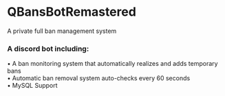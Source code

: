 # QBansBotRemastered
A private full ban management system

### A discord bot including:
 •  A ban monitoring system that automatically realizes and adds temporary bans                                                                                                            
 •  Automatic ban removal system auto-checks every 60 seconds                                                                                 
 •  MySQL Support
